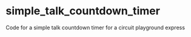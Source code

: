 # simple_talk_countdown_timer
Code for a simple talk countdown timer for a circuit playground express
